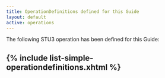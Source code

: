 ```yaml
---
title: OperationDefinitions defined for this Guide
layout: default
active: operations
---
```


The following STU3 operation has been defined for this Guide:

{% include list-simple-operationdefinitions.xhtml %}
---
